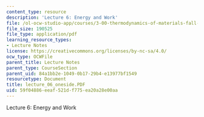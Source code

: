 ```yaml
---
content_type: resource
description: 'Lecture 6: Energy and Work'
file: /ol-ocw-studio-app/courses/3-00-thermodynamics-of-materials-fall-2002/59f04886eeaf521df775ea20a28e00aa_lecture_06_oneside.PDF
file_size: 190525
file_type: application/pdf
learning_resource_types:
- Lecture Notes
license: https://creativecommons.org/licenses/by-nc-sa/4.0/
ocw_type: OCWFile
parent_title: Lecture Notes
parent_type: CourseSection
parent_uid: 84a1bb2e-1049-0b17-29b4-e13977bf1549
resourcetype: Document
title: lecture_06_oneside.PDF
uid: 59f04886-eeaf-521d-f775-ea20a28e00aa
---
```

Lecture 6: Energy and Work